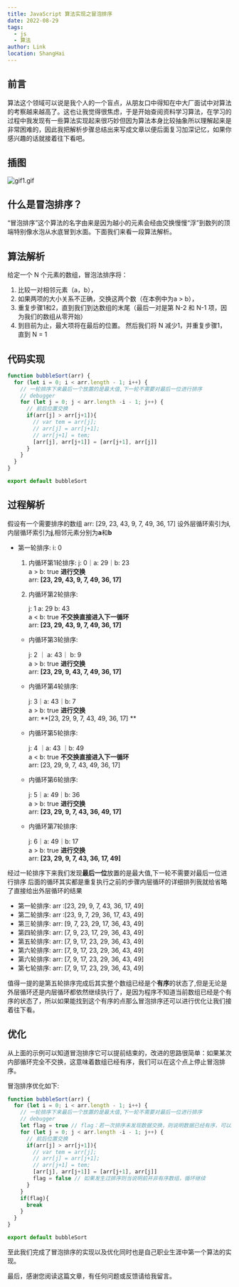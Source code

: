 ```yaml
---
title: JavaScript 算法实现之冒泡排序
date: 2022-08-29
tags:
  - js
  - 算法
author: Link
location: ShangHai
---
```

## 前言
算法这个领域可以说是我个人的一个盲点，从朋友口中得知在中大厂面试中对算法的考察越来越高了。这也让我觉得很焦虑，于是开始查阅资料学习算法，在学习的过程中我发现有一些算法实现起来很巧妙但因为算法本身比较抽象所以理解起来是非常困难的，因此我把解析步骤总结出来写成文章以便后面复习加深记忆，如果你感兴趣的话就接着往下看吧。

## 插图

![gif1.gif](https://p3-juejin.byteimg.com/tos-cn-i-k3u1fbpfcp/c77e7553a8d14d098f6b564d9ed41369~tplv-k3u1fbpfcp-watermark.image?)

## 什么是冒泡排序？

“冒泡排序”这个算法的名字由来是因为越小的元素会经由交换慢慢“浮”到数列的顶端特别像水泡从水底冒到水面。下面我们来看一段算法解析。
## 算法解析

给定一个 N 个元素的数组，冒泡法排序将：

1. 比较一对相邻元素（a，b），
2. 如果两项的大小关系不正确，交换这两个数（在本例中为a > b），
3. 重复步骤1和2，直到我们到达数组的末尾（最后一对是第 N-2 和 N-1 项，因为我们的数组从零开始）
4. 到目前为止，最大项将在最后的位置。 然后我们将 N 减少1，并重复步骤1，直到 N = 1

## 代码实现
```js
function bubbleSort(arr) {
  for (let i = 0; i < arr.length - 1; i++) {
    // 一轮排序下来最后一个放置的是最大值,下一轮不需要对最后一位进行排序
    // debugger
    for (let j = 0; j < arr.length -i - 1; j++) {
      // 前后位置交换
      if(arr[j] > arr[j+1]){
        // var tem = arr[j];
        // arr[j] = arr[j+1];
        // arr[j+1] = tem;
        [arr[j], arr[j+1]] = [arr[j+1], arr[j]] 
      }
    }
  }
}

export default bubbleSort
```
## 过程解析

假设有一个需要排序的数组 arr: [29, 23, 43, 9, 7, 49, 36, 17]
设外层循环索引为**i**,内层循环索引为**j**,相邻元素分别为**a**和**b**
- 第一轮排序:
  i: 0
  1. 内循环第1轮排序:
      j: 0｜a: 29｜b: 23    
      a > b: true **进行交换** <br/>
      arr: **[23, 29, 43, 9, 7, 49, 36, 17]**
  2. 内循环第2轮排序:
      
      j: 1 a: 29 b: 43    
      a < b: true **不交换直接进入下一循环**<br/>
      arr: **[23, 29, 43, 9, 7, 49, 36, 17]**
  - 内循环第3轮排序:
      
      j: 2 ｜ a: 43｜ b: 9  
      a > b: true **进行交换** <br/>
      arr: **[23, 29, 9, 43, 7, 49, 36, 17]**
  - 内循环第4轮排序:
      
      j: 3｜a: 43｜b: 7  
      a > b: true **进行交换** <br/>
      arr: **[23, 29, 9, 7, 43, 49, 36, 17] **   
  - 内循环第5轮排序:
      
      j: 4 ｜a: 43 ｜b: 49  
      a < b: true **不交换直接进入下一循环**<br/>
      arr: [23, 29, 9, 7, 43, 49, 36, 17] 
  - 内循环第6轮排序:
      
      j: 5｜a: 49｜b: 36  <br/>
      a > b: true **进行交换** <br/>
      arr: **[23, 29, 9, 7, 43, 36, 49, 17]** 
  - 内循环第7轮排序:
      
      j: 6｜a: 49｜b: 17  
      a > b: true **进行交换** <br/>
      arr: **[23, 29, 9, 7, 43, 36, 17, 49]** 

经过一轮排序下来我们发现**最后一位**放置的是最大值,下一轮不需要对最后一位进行排序
后面的循环其实都是重复执行之前的步骤内层循环的详细排列我就给省略了直接给出外层循环的结果

- 第一轮排序: arr :[23, 29, 9, 7, 43, 36, 17, 49] 
- 第二轮排序: arr :[23, 9, 7, 29, 36, 17, 43, 49]
- 第三轮排序: arr: [9, 7, 23, 29, 17, 36, 43, 49]
- 第四轮排序: arr: [7, 9, 23, 17, 29, 36, 43, 49]
- 第五轮排序: arr: [7, 9, 17, 23, 29, 36, 43, 49]
- 第六轮排序: arr: [7, 9, 17, 23, 29, 36, 43, 49]
- 第六轮排序: arr: [7, 9, 17, 23, 29, 36, 43, 49]
- 第七轮排序: arr: [7, 9, 17, 23, 29, 36, 43, 49]

值得一提的是第五轮排序完成后其实整个数组已经是个**有序**的状态了,但是无论是外层循环还是内层循环都依然继续执行了，是因为程序不知道当前数组已经是个有序的状态了，所以如果能找到这个有序的点那么冒泡排序还可以进行优化让我们接着往下看。

## 优化

从上面的示例可以知道冒泡排序它可以提前结束的，改进的思路很简单：如果某次内部循环完全不交换，这意味着数组已经有序，我们可以在这个点上停止冒泡排序。

冒泡排序优化如下:

```js
function bubbleSort(arr) {
  for (let i = 0; i < arr.length - 1; i++) {
    // 一轮排序下来最后一个放置的是最大值,下一轮不需要对最后一位进行排序
    // debugger
    let flag = true // flag：若一次排序未发现数据交换，则说明数据已经有序，可以结束排序过程
    for (let j = 0; j < arr.length -i - 1; j++) {
      // 前后位置交换
      if(arr[j] > arr[j+1]){
        // var tem = arr[j];
        // arr[j] = arr[j+1];
        // arr[j+1] = tem;
        [arr[j], arr[j+1]] = [arr[j+1], arr[j]]
        flag = false // 如果发生过排序则当说明前并非有序数组，循环继续
      }
    }
    if(flag){
      break
    }
  }
}

export default bubbleSort
```

至此我们完成了冒泡排序的实现以及优化同时也是自己职业生涯中第一个算法的实现。

最后，感谢您阅读这篇文章，有任何问题或反馈请给我留言。